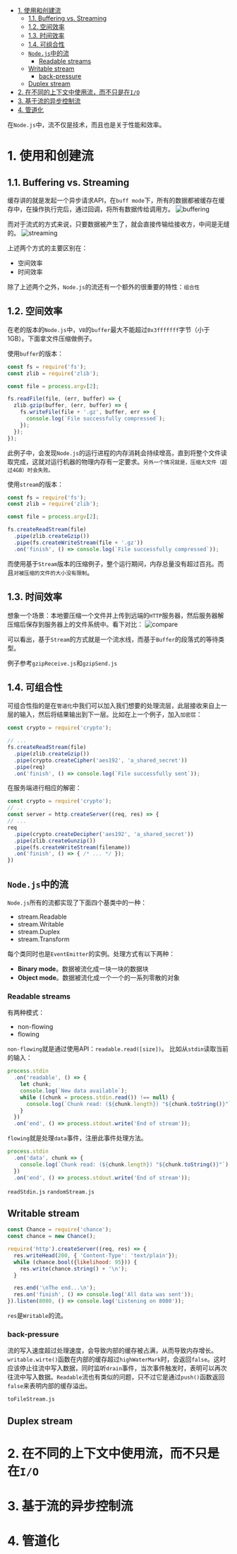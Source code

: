 <!-- TOC -->

- [1. 使用和创建流](#1-使用和创建流)
  - [1.1. Buffering vs. Streaming](#11-buffering-vs-streaming)
  - [1.2. 空间效率](#12-空间效率)
  - [1.3. 时间效率](#13-时间效率)
  - [1.4. 可组合性](#14-可组合性)
  - [`Node.js`中的流](#nodejs中的流)
    - [Readable streams](#readable-streams)
  - [Writable stream](#writable-stream)
    - [back-pressure](#back-pressure)
  - [Duplex stream](#duplex-stream)
- [2. 在不同的上下文中使用流，而不只是在`I/O`](#2-在不同的上下文中使用流而不只是在io)
- [3. 基于流的异步控制流](#3-基于流的异步控制流)
- [4. 管道化](#4-管道化)

<!-- /TOC -->

在`Node.js`中，流不仅是技术，而且也是关于性能和效率。

# 1. 使用和创建流
## 1.1. Buffering vs. Streaming
缓存讲的就是发起一个异步请求API，在`buff mode`下，所有的数据都被缓存在缓存中，在操作执行完后，通过回调，将所有数据传给调用方。
![buffering](./static/buffering.png)

而对于流式的方式来说，只要数据被产生了，就会直接传输给接收方，中间是无缝的。
![streaming](./static/streaming.png)


上述两个方式的主要区别在：
- 空间效率
- 时间效率

除了上述两个之外，`Node.js`的流还有一个额外的很重要的特性：`组合性`

## 1.2. 空间效率
在老的版本的`Node.js`中，`V8`的`buffer`最大不能超过`0x3fffffff`字节（小于1GB）。下面拿文件压缩做例子。

使用`buffer`的版本：
```js
const fs = require('fs');
const zlib = require('zlib');

const file = process.argv[2];

fs.readFile(file, (err, buffer) => {
  zlib.gzip(buffer, (err, buffer) => {
    fs.writeFile(file + '.gz', buffer, err => {
      console.log(`File successfully compressed`);
    });
  });
});
```

此例子中，会发现`Node.js`的运行进程的内存消耗会持续增高，直到将整个文件读取完成，这就对运行机器的物理内存有一定要求。`另外一个情况就是，压缩大文件（超过4GB）时会失败。`

使用`stream`的版本：
```js
const fs = require('fs');
const zlib = require('zlib');

const file = process.argv[2];

fs.createReadStream(file)
  .pipe(zlib.createGzip())
  .pipe(fs.createWriteStream(file + '.gz'))
  .on('finish', () => console.log(`File successfully compressed`));
```

而使用基于`Stream`版本的压缩例子，整个运行期间，内存总量没有超过百兆。而且`对被压缩的文件的大小没有限制`。


## 1.3. 时间效率
想象一个场景：本地要压缩一个文件并上传到远端的`HTTP`服务器，然后服务器解压缩后保存到服务器上的文件系统中。看下对比：
![compare](./static/compare.png)

可以看出，基于`Stream`的方式就是一个流水线，而基于`Buffer`的段落式的等待类型。

例子参考`gzipReceive.js`和`gzipSend.js`


## 1.4. 可组合性
可组合性指的是在`管道化`中我们可以加入我们想要的处理流层，此层接收来自上一层的输入，然后将结果输出到下一层。比如在上一个例子，加入`加密层`：
```js
const crypto = require('crypto');

// ...
fs.createReadStream(file)
  .pipe(zlib.createGzip())
  .pipe(crypto.createCipher('aes192', 'a_shared_secret'))
  .pipe(req)
  .on('finish', () => console.log(`File successfully sent`));
```

在服务端进行相应的解密：
```js
const crypto = require('crypto');
// ...
const server = http.createServer((req, res) => {
// ...
req
  .pipe(crypto.createDecipher('aes192', 'a_shared_secret'))
  .pipe(zlib.createGunzip())
  .pipe(fs.createWriteStream(filename))
  .on('finish', () => { /* ... */ });
})
```

## `Node.js`中的流
`Node.js`所有的流都实现了下面四个基类中的一种：
- stream.Readable
- stream.Writable
- stream.Duplex
- stream.Transform

每个类同时也是`EventEmitter`的实例。处理方式有以下两种：
- __Binary mode__。数据被流化成一块一块的数据块
- __Object mode__。数据被流化成一个一个的一系列零散的对象


### Readable streams
有两种模式：
- non-flowing
- flowing

`non-flowing`就是通过使用API：`readable.read([size])`。
比如从`stdin`读取当前的输入：
```js
process.stdin
  .on('readable', () => {
    let chunk;
    console.log(`New data available`);
    while ((chunk = process.stdin.read()) !== null) {
      console.log(`Chunk read: (${chunk.length}) "${chunk.toString()}"`);
    }
  })
  .on('end', () => process.stdout.write('End of stream'));
```

`flowing`就是处理`data`事件，注册此事件处理方法。
```js
process.stdin
  .on('data', chunk => {
    console.log(`Chunk read: (${chunk.length}) "${chunk.toString()}"`);
  })
  .on('end', () => process.stdout.write('End of stream'));
```

`readStdin.js`
`randomStream.js`

## Writable stream
```js
const Chance = require('chance');
const chance = new Chance();

require('http').createServer((req, res) => {
  res.writeHead(200, { 'Content-Type': 'text/plain'});
  while (chance.bool({likelihood: 95})) {
    res.write(chance.string() + '\n');
  }

  res.end('\nThe end...\n');
  res.on('finish', () => console.log('All data was sent'));
}).listen(8080, () => console.log('Listening on 8080'));
```

`res`是`Writable`的流。

### back-pressure
流的写入速度超过处理速度，会导致内部的缓存被占满，从而导致内存增长。`writable.wirte()`函数在内部的缓存超过`highWaterMark`时，会返回`false`。这时应该停止往流中写入数据，同时监听`drain`事件，当次事件触发时，表明可以再次往流中写入数据。`Readable`流也有类似的问题，只不过它是通过`push()`函数返回`false`来表明内部的缓存溢出。


`toFileStream.js`

## Duplex stream

# 2. 在不同的上下文中使用流，而不只是在`I/O`

# 3. 基于流的异步控制流

# 4. 管道化